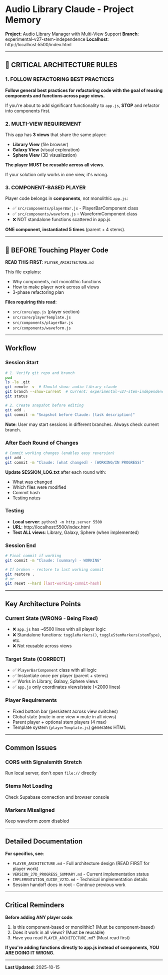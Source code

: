 # Audio Library Claude - Project Memory

**Project**: Audio Library Manager with Multi-View Support
**Branch**: experimental-v27-stem-independence
**Localhost**: http://localhost:5500/index.html

---

## 🚨 CRITICAL ARCHITECTURE RULES

### 1. FOLLOW REFACTORING BEST PRACTICES
**Follow general best practices for refactoring code with the goal of reusing components and functions across page views.**

If you're about to add significant functionality to `app.js`, **STOP** and refactor into components first.

### 2. MULTI-VIEW REQUIREMENT
This app has **3 views** that share the same player:
- **Library View** (file browser)
- **Galaxy View** (visual exploration)
- **Sphere View** (3D visualization)

**The player MUST be reusable across all views.**

If your solution only works in one view, it's wrong.

### 3. COMPONENT-BASED PLAYER
Player code belongs in **components**, not monolithic `app.js`:
- ✅ `src/components/playerBar.js` - PlayerBarComponent class
- ✅ `src/components/waveform.js` - WaveformComponent class
- ❌ NOT standalone functions scattered in app.js

**ONE component, instantiated 5 times** (parent + 4 stems).

---

## 🔴 BEFORE Touching Player Code

**READ THIS FIRST**: `PLAYER_ARCHITECTURE.md`

This file explains:
- Why components, not monolithic functions
- How to make player work across all views
- 3-phase refactoring plan

**Files requiring this read**:
- `src/core/app.js` (player section)
- `src/core/playerTemplate.js`
- `src/components/playerBar.js`
- `src/components/waveform.js`

---

## Workflow

### Session Start
```bash
# 1. Verify git repo and branch
pwd
ls -la .git
git remote -v  # Should show: audio-library-claude
git branch --show-current  # Current: experimental-v27-stem-independence (may vary)
git status

# 2. Create snapshot before editing
git add .
git commit -m "Snapshot before Claude: [task description]"
```

**Note**: User may start sessions in different branches. Always check current branch.

### After Each Round of Changes
```bash
# Commit working changes (enables easy reversion)
git add .
git commit -m "Claude: [what changed] - [WORKING/IN PROGRESS]"
```

**Update SESSION_LOG.txt** after each round with:
- What was changed
- Which files were modified
- Commit hash
- Testing notes

### Testing
- **Local server**: `python3 -m http.server 5500`
- **URL**: http://localhost:5500/index.html
- **Test ALL views**: Library, Galaxy, Sphere (when implemented)

### Session End
```bash
# Final commit if working
git commit -m "Claude: [summary] - WORKING"

# If broken - restore to last working commit
git restore .
# or
git reset --hard [last-working-commit-hash]
```

---

## Key Architecture Points

### Current State (WRONG - Being Fixed)
- ❌ `app.js` has ~6500 lines with all player logic
- ❌ Standalone functions: `toggleMarkers()`, `toggleStemMarkers(stemType)`, etc.
- ❌ Not reusable across views

### Target State (CORRECT)
- ✅ `PlayerBarComponent` class with all logic
- ✅ Instantiate once per player (parent + stems)
- ✅ Works in Library, Galaxy, Sphere views
- ✅ `app.js` only coordinates views/state (<2000 lines)

### Player Requirements
- Fixed bottom bar (persistent across view switches)
- Global state (mute in one view = mute in all views)
- Parent player + optional stem players (4 max)
- Template system (`playerTemplate.js`) generates HTML

---

## Common Issues

### CORS with Signalsmith Stretch
Run local server, don't open `file://` directly

### Stems Not Loading
Check Supabase connection and browser console

### Markers Misaligned
Keep waveform zoom disabled

---

## Detailed Documentation

**For specifics, see**:
- `PLAYER_ARCHITECTURE.md` - Full architecture design (READ FIRST for player work)
- `VERSION_27D_PROGRESS_SUMMARY.md` - Current implementation status
- `IMPLEMENTATION_GUIDE_V27D.md` - Technical implementation details
- Session handoff docs in root - Continue previous work

---

## Critical Reminders

**Before adding ANY player code**:
1. Is this component-based or monolithic? (Must be component-based)
2. Does it work in all views? (Must be reusable)
3. Have you read `PLAYER_ARCHITECTURE.md`? (Must read first)

**If you're adding functions directly to app.js instead of components, YOU ARE DOING IT WRONG.**

---

**Last Updated**: 2025-10-15
